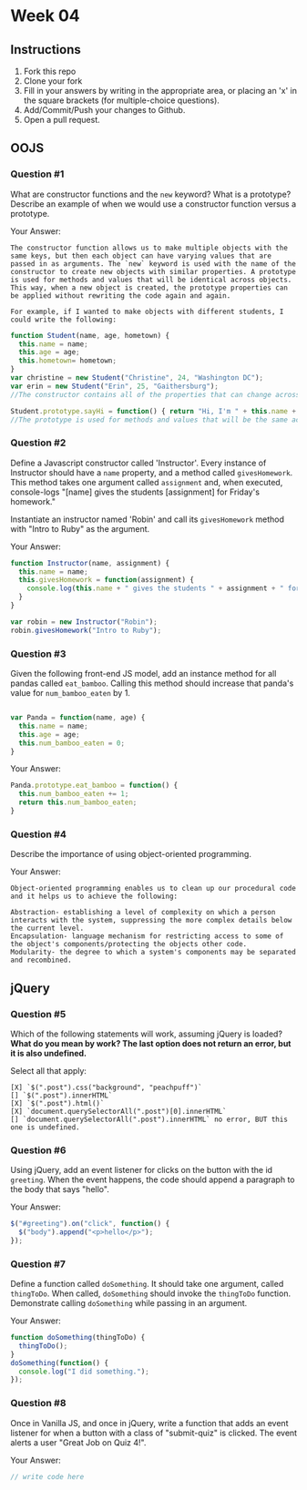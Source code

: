 # Week 04

## Instructions

1. Fork this repo
2. Clone your fork
3. Fill in your answers by writing in the appropriate area, or placing an 'x' in
the square brackets (for multiple-choice questions).
4. Add/Commit/Push your changes to Github.
5. Open a pull request.

## OOJS

### Question #1

What are constructor functions and the `new` keyword? What is a prototype? Describe an example of when we would use a constructor function versus a prototype.

Your Answer:
```text
The constructor function allows us to make multiple objects with the same keys, but then each object can have varying values that are passed in as arguments. The `new` keyword is used with the name of the constructor to create new objects with similar properties. A prototype is used for methods and values that will be identical across objects. This way, when a new object is created, the prototype properties can be applied without rewriting the code again and again.

For example, if I wanted to make objects with different students, I could write the following:
```
```js
function Student(name, age, hometown) {
  this.name = name;
  this.age = age;
  this.hometown= hometown;
}
var christine = new Student("Christine", 24, "Washington DC");
var erin = new Student("Erin", 25, "Gaithersburg");
//The constructor contains all of the properties that can change across students.

Student.prototype.sayHi = function() { return "Hi, I'm " + this.name + ".";}
//The prototype is used for methods and values that will be the same across objects.

```

### Question #2

Define a Javascript constructor called 'Instructor'. Every instance of Instructor should have a `name` property, and a method called `givesHomework`. This method takes one argument called `assignment` and, when executed, console-logs "[name] gives the students [assignment] for Friday's homework."

Instantiate an instructor named 'Robin' and call its `givesHomework` method with "Intro to Ruby" as the argument.

Your Answer:

```js
function Instructor(name, assignment) {
  this.name = name;
  this.givesHomework = function(assignment) {
    console.log(this.name + " gives the students " + assignment + " for Friday's homework." );
  }
}

var robin = new Instructor("Robin");
robin.givesHomework("Intro to Ruby");

```
### Question #3

Given the following front-end JS model, add an instance method for all pandas called `eat_bamboo`. Calling this method should increase that panda's value for `num_bamboo_eaten` by 1.

```js

var Panda = function(name, age) {
  this.name = name;
  this.age = age;
  this.num_bamboo_eaten = 0;
}
```
Your Answer:
```js
Panda.prototype.eat_bamboo = function() {
  this.num_bamboo_eaten += 1;
  return this.num_bamboo_eaten;
}
```

### Question #4

Describe the importance of using object-oriented programming.

Your Answer:
```text
Object-oriented programming enables us to clean up our procedural code and it helps us to achieve the following:

Abstraction- establishing a level of complexity on which a person interacts with the system, suppressing the more complex details below the current level.
Encapsulation- language mechanism for restricting access to some of the object's components/protecting the objects other code.
Modularity- the degree to which a system's components may be separated and recombined.
```

## jQuery

### Question #5

Which of the following statements will work, assuming jQuery is loaded? **What do you mean by work? The last option does not return an error, but it is also undefined.**

Select all that apply:
```
[X] `$(".post").css("background", "peachpuff")`
[] `$(".post").innerHTML`
[X] `$(".post").html()`
[X] `document.querySelectorAll(".post")[0].innerHTML`
[] `document.querySelectorAll(".post").innerHTML` no error, BUT this one is undefined.
```

### Question #6

Using jQuery, add an event listener for clicks on the button with the id
`greeting`. When the event happens, the code should append a paragraph to the
body that says "hello".

Your Answer:
```js
$("#greeting").on("click", function() {
  $("body").append("<p>hello</p>");
});
```

### Question #7

Define a function called `doSomething`. It should take one argument, called
`thingToDo`. When called, `doSomething` should invoke the `thingToDo` function. Demonstrate calling `doSomething` while passing in an argument.

Your Answer:
```js
function doSomething(thingToDo) {
  thingToDo();
}
doSomething(function() {
  console.log("I did something.");
});
```

### Question #8

Once in Vanilla JS, and once in jQuery, write a function that adds an event listener for when a button with a class of "submit-quiz" is clicked. The event alerts a user "Great Job on Quiz 4!".

Your Answer:
```js
// write code here
```
